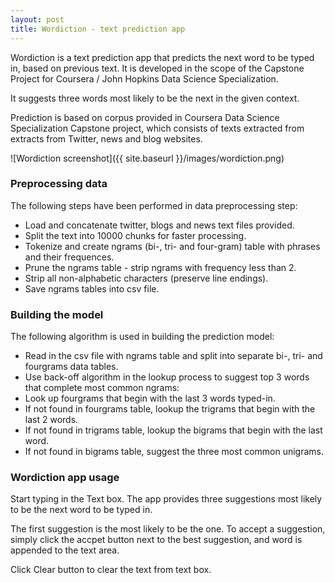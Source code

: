 ```yaml
---
layout: post
title: Wordiction - text prediction app
---
```


Wordiction is a text prediction app that predicts the next word to be typed in, based on previous text. It is developed in the scope of the Capstone Project for Coursera / John Hopkins Data Science Specialization.

It suggests three words most likely to be the next in the given context.

Prediction is based on corpus provided in Coursera Data Science Specialization Capstone project, which consists of texts extracted from extracts from Twitter, news and blog websites.

![Wordiction screenshot]({{ site.baseurl }}/images/wordiction.png)

### Preprocessing data

The following steps have been performed in data preprocessing step: 

- Load and concatenate twitter, blogs and news text files provided.
- Split the text into 10000 chunks for faster processing.
- Tokenize and create ngrams (bi-, tri- and four-gram) table with phrases and their frequences.
- Prune the ngrams table - strip ngrams with frequency less than 2.
- Strip all non-alphabetic characters (preserve line endings).
- Save ngrams tables into csv file.

### Building the model

The following algorithm is used in building the prediction model: 

- Read in the csv file with ngrams table and split into separate bi-, tri- and fourgrams data tables.
- Use back-off algorithm in the lookup process to suggest top 3 words that complete most common ngrams:
- Look up fourgrams that begin with the last 3 words typed-in.
- If not found in fourgrams table, lookup the trigrams that begin with the last 2 words.
- If not found in trigrams table, lookup the bigrams that begin with the last word.
- If not found in bigrams table, suggest the three most common unigrams.

### Wordiction app usage

Start typing in the Text box. The app provides three suggestions most likely to be the next word to be typed in.

The first suggestion is the most likely to be the one. To accept a suggestion, simply click the accpet button next to the best suggestion, and word is appended to the text area.

Click Clear button to clear the text from text box.
